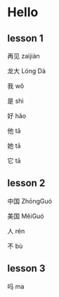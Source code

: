 # Hello
## lesson 1

再见 zaìjiàn

龙大 Lóng Dà

我 wǒ

是 shì

好 hǎo

他 tā

她 tā

它 tā

## lesson 2

中国 ZhōngGuó

美国 MěiGuó

人 rén

不 bù

## lesson 3

吗 ma